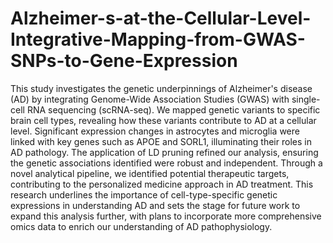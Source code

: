 # Alzheimer-s-at-the-Cellular-Level-Integrative-Mapping-from-GWAS-SNPs-to-Gene-Expression
This study investigates the genetic underpinnings of Alzheimer's disease (AD) by integrating Genome-Wide Association Studies (GWAS) with single-cell RNA sequencing (scRNA-seq). We mapped genetic variants to specific brain cell types, revealing how these variants contribute to AD at a cellular level. Significant expression changes in astrocytes and microglia were linked with key genes such as APOE and SORL1, illuminating their roles in AD pathology. The application of LD pruning refined our analysis, ensuring the genetic associations identified were robust and independent. Through a novel analytical pipeline, we identified potential therapeutic targets, contributing to the personalized medicine approach in AD treatment. This research underlines the importance of cell-type-specific genetic expressions in understanding AD and sets the stage for future work to expand this analysis further, with plans to incorporate more comprehensive omics data to enrich our understanding of AD pathophysiology.
